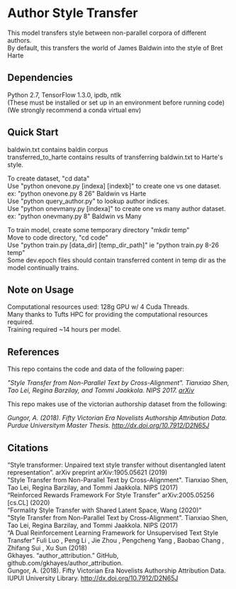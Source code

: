 # Author Style Transfer
This model transfers style between non-parallel corpora of different authors.  
By default, this transfers the world of James Baldwin into the style of Bret Harte  

## Dependencies
Python 2.7, TensorFlow 1.3.0, ipdb, ntlk  
(These must be installed or set up in an environment before running code)  
(We strongly recommend a conda virtual env)  
  
## Quick Start
baldwin.txt contains baldin corpus  
transferred\_to\_harte contains results of transferring baldwin.txt to Harte's style.  
  
To create dataset, "cd data"  
Use "python onevone.py [indexa] [indexb]" to create one vs one dataset.  
ex: "python onevone.py 8 26" Baldwin vs Harte  
Use "python query\_author.py" to lookup author indices.  
Use "python onevmany.py [indexa]" to create one vs many author dataset.  
ex: "python onevmany.py 8" Baldwin vs Many  
  
To train model, create some temporary directory "mkdir temp"  
Move to code directory, "cd code"  
Use "python train.py [data\_dir] [temp\_dir\_path]" ie "python train.py 8-26 temp"  
Some dev.epoch files should contain transferred content in temp dir as the model continually trains.  
  
## Note on Usage
Computational resources used: 128g GPU w/ 4 Cuda Threads.  
Many thanks to Tufts HPC for providing the computational resources required.  
Training required ~14 hours per model.  

## References
This repo contains the code and data of the following paper:

<i> "Style Transfer from Non-Parallel Text by Cross-Alignment". Tianxiao Shen, Tao Lei, Regina Barzilay, and Tommi Jaakkola. NIPS 2017. [arXiv](https://arxiv.org/abs/1705.09655)</i>

This repo makes use of the victorian authorship dataset from the following:

<i> Gungor, A. (2018). Fifty Victorian Era Novelists Authorship Attribution Data. Purdue Universitym Master Thesis. http://dx.doi.org/10.7912/D2N65J</i>

## Citations

“Style transformer: Unpaired text style transfer without disentangled latent representation”. arXiv preprint arXiv:1905.05621 (2019)  
 "Style Transfer from Non-Parallel Text by Cross-Alignment". Tianxiao Shen, Tao Lei, Regina Barzilay, and Tommi Jaakkola. NIPS (2017)  
“Reinforced Rewards Framework For Style Transfer” arXiv:2005.05256 [cs.CL] (2020)  
“Formality Style Transfer with Shared Latent Space, Wang (2020)”  
"Style Transfer from Non-Parallel Text by Cross-Alignment". Tianxiao Shen, Tao Lei, Regina Barzilay, and Tommi Jaakkola. NIPS (2017)  
“A Dual Reinforcement Learning Framework for Unsupervised Text Style Transfer” Fuli Luo , Peng Li , Jie Zhou , Pengcheng Yang , Baobao Chang , Zhifang Sui , Xu Sun (2018)  
Gkhayes. “author_attribution.” GitHub, github.com/gkhayes/author_attribution.  
Gungor, A. (2018). Fifty Victorian Era Novelists Authorship Attribution Data. IUPUI University Library. http://dx.doi.org/10.7912/D2N65J  
